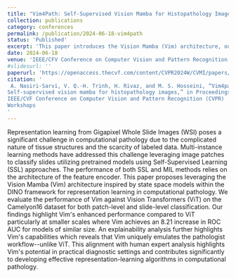 ```yaml
---
title: "Vim4Path: Self-Supervised Vision Mamba for Histopathology Images"
collection: publications
category: conferences
permalink: /publication/2024-06-18-vim4path
status: 'Published'
excerpt: 'This paper introduces the Vision Mamba (Vim) architecture, outperforming Vision Transformers (ViT) in computational pathology on the Camelyon16 dataset.'
date: 2024-06-18
venue: 'IEEE/CFV Conference on Computer Vision and Pattern Recognition - CVMI Workshop'
#slidesurl: ''
paperurl: 'https://openaccess.thecvf.com/content/CVPR2024W/CVMI/papers/Nasiri-Sarvi_Vim4Path_Self-Supervised_Vision_Mamba_for_Histopathology_Images_CVPRW_2024_paper.pdf'
citation: '
 A. Nasiri-Sarvi, V. Q.-H. Trinh, H. Rivaz, and M. S. Hosseini, “Vim4path:
Self-supervised vision mamba for histopathology images,” in Proceedings of the
IEEE/CVF Conference on Computer Vision and Pattern Recognition (CVPR)
Workshops
'
---
```


Representation learning from Gigapixel Whole Slide Images (WSI) poses a significant challenge in computational pathology due to the complicated nature of tissue structures and the scarcity of labeled data. Multi-instance learning methods have addressed this challenge leveraging image patches to classify slides utilizing pretrained models using Self-Supervised Learning (SSL) approaches. The performance of both SSL and MIL methods relies on the architecture of the feature encoder. This paper proposes leveraging the Vision Mamba (Vim) architecture inspired by state space models within the DINO framework for representation learning in computational pathology. We evaluate the performance of Vim against Vision Transformers (ViT) on the Camelyon16 dataset for both patch-level and slide-level classification. Our findings highlight Vim's enhanced performance compared to ViT particularly at smaller scales where Vim achieves an 8.21 increase in ROC AUC for models of similar size. An explainability analysis further highlights Vim's capabilities which reveals that Vim uniquely emulates the pathologist workflow--unlike ViT. This alignment with human expert analysis highlights Vim's potential in practical diagnostic settings and contributes significantly to developing effective representation-learning algorithms in computational pathology.